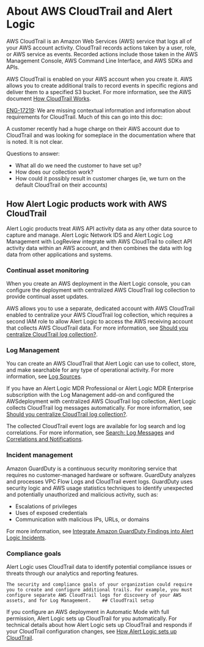 # About AWS CloudTrail and Alert Logic

AWS CloudTrail is an Amazon Web Services (AWS)  service that logs all of your AWS account activity. CloudTrail records actions taken by a user, role, or AWS service as events. Recorded actions include those taken in the AWS Management Console, AWS Command Line Interface, and AWS SDKs and APIs.

AWS CloudTrail is enabled on your AWS account when you create it. AWS allows you to create additional trails to record events in specific regions and deliver them to a specified S3 bucket. For more information, see the AWS document [How CloudTrail Works](https://docs.aws.amazon.com/awscloudtrail/latest/userguide/how-cloudtrail-works.html).

[ENG-17219](https://alertlogic.atlassian.net/browse/ENG-17219): We are missing contextual information and information about requirements for CloudTrail. Much of this can go into this doc:

A customer recently had a huge charge on their AWS account due to CloudTrail and was looking for someplace in the documentation where that is noted. It is not clear.

Questions to answer:

* What all do we need the customer to have set up?
* How does our collection work?
* How could it possibly result in customer charges (ie, we turn on the default CloudTrail on their accounts)

## How Alert Logic products work with AWS CloudTrail

Alert Logic products treat AWS API activity data as any other data source to capture and manage. Alert Logic Network IDS and Alert Logic Log Management with LogReview integrate with AWS CloudTrail to collect API activity data within an AWS account, and then combines the data with log data from other applications and systems.

### Continual asset monitoring

When you create an AWS deployment in the Alert Logic console, you can configure the deployment with centralized AWS CloudTrail log collection to provide continual asset updates.

AWS allows you to use a separate, dedicated account with AWS CloudTrail enabled to centralize your AWS CloudTrail log collection, which requires a second IAM role to allow Alert Logic to access the AWS receiving account that collects AWS CloudTrail data. For more information, see [Should you centralize CloudTrail log collection?](../prepare/aws-cross-account-role-setup.md#ShouldyoucentralizeCloudTraillogcollection).

### Log Management

You can create an AWS CloudTrail that Alert Logic can use to collect, store, and make searchable for any type of operational activity. For more information, see [Log Sources](../deploy/log-sources.md).

If you  have an Alert Logic MDR Professional or Alert Logic MDR Enterprise subscription with the Log Management add-on and configured the AWSdeployment with centralized AWS CloudTrail log collection, Alert Logic collects CloudTrail log messages automatically. For more information, see [Should you centralize CloudTrail log collection?](../prepare/aws-cross-account-role-setup.md#ShouldyoucentralizeCloudTraillogcollection).

The collected CloudTrail event logs are available for log search and log correlations. For more information, see [Search: Log Messages](../analyze/log-message-search.md) and [Correlations and Notifications](../configure/notifications/log-correlation.md).

### Incident management

Amazon GuardDuty is a continuous security monitoring service that requires no customer-managed hardware or software. GuardDuty analyzes and processes VPC Flow Logs and CloudTrail event logs. GuardDuty uses security logic and AWS usage statistics techniques to identify unexpected and potentially unauthorized and malicious activity, such as:

* Escalations of privileges
* Uses of exposed credentials
* Communication with malicious IPs, URLs, or domains

For more information, see [Integrate Amazon GuardDuty Findings into Alert Logic Incidents](../configure/integrate-guard-duty-findings.md#integrate-gd-findings).

### Compliance goals

Alert Logic uses CloudTrail data to identify potential compliance issues or threats through our analytics and reporting features.

    The security and compliance goals of your organization could require you to create and configure additional trails. For example, you must configure separate AWS CloudTrail logs for discovery of your AWS assets, and for Log Management.    ## CloudTrail setup

If you configure an AWS deployment in Automatic Mode with full permission, Alert Logic sets up CloudTrail for you automatically. For technical details about how Alert Logic sets up CloudTrail and responds if your CloudTrail configuration changes, see [How Alert Logic sets up CloudTrail](cloudtrail-setup.md).
